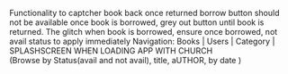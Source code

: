Functionality to captcher book back once returned
borrow button should not be available once book is borrowed, grey out button until book is returned.
The glitch when book is borrowed, ensure once borrowed, not avail status to apply immediately
Navigation: Books | Users | Category |
SPLASHSCREEN WHEN LOADING APP WITH CHURCH  
(Browse by Status(avail and not avail), title, aUTHOR, by date )

